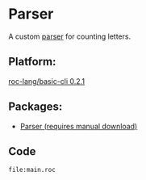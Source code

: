 # Parser

A custom [parser](https://www.techopedia.com/definition/3854/parser) for counting letters.

## Platform: 
[roc-lang/basic-cli 0.2.1](https://github.com/roc-lang/basic-cli/tree/0.2.1)

## Packages: 
- [Parser (requires manual download)](https://github.com/roc-lang/roc/tree/main/examples/parser/package)

## Code
```roc
file:main.roc
```

